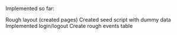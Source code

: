 Implemented so far: 

Rough layout (created pages)
Created seed script with dummy data 
Implemented login/logout 
Create rough events table 
